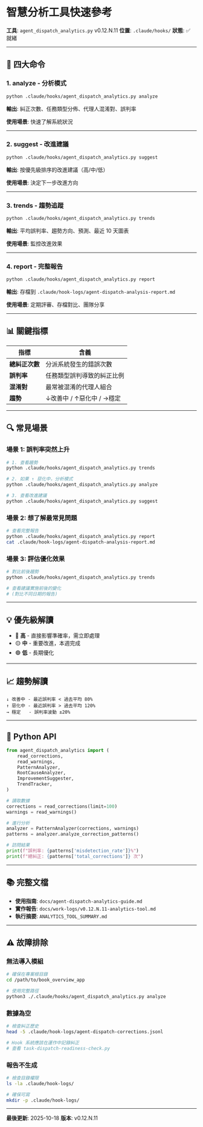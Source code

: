 # 智慧分析工具快速參考

**工具**: `agent_dispatch_analytics.py` v0.12.N.11
**位置**: `.claude/hooks/`
**狀態**: ✅ 就緒

---

## 🚀 四大命令

### 1. analyze - 分析模式

```bash
python .claude/hooks/agent_dispatch_analytics.py analyze
```

**輸出**: 糾正次數、任務類型分佈、代理人混淆對、誤判率

**使用場景**: 快速了解系統狀況

---

### 2. suggest - 改進建議

```bash
python .claude/hooks/agent_dispatch_analytics.py suggest
```

**輸出**: 按優先級排序的改進建議（高/中/低）

**使用場景**: 決定下一步改進方向

---

### 3. trends - 趨勢追蹤

```bash
python .claude/hooks/agent_dispatch_analytics.py trends
```

**輸出**: 平均誤判率、趨勢方向、預測、最近 10 天圖表

**使用場景**: 監控改進效果

---

### 4. report - 完整報告

```bash
python .claude/hooks/agent_dispatch_analytics.py report
```

**輸出**: 存檔到 `.claude/hook-logs/agent-dispatch-analysis-report.md`

**使用場景**: 定期評審、存檔對比、團隊分享

---

## 📊 關鍵指標

| 指標 | 含義 |
|------|------|
| **總糾正次數** | 分派系統發生的錯誤次數 |
| **誤判率** | 任務類型誤判導致的糾正比例 |
| **混淆對** | 最常被混淆的代理人組合 |
| **趨勢** | ↓改善中 / ↑惡化中 / →穩定 |

---

## 🔍 常見場景

### 場景 1: 誤判率突然上升

```bash
# 1. 查看趨勢
python .claude/hooks/agent_dispatch_analytics.py trends

# 2. 如果 ↑ 惡化中，分析模式
python .claude/hooks/agent_dispatch_analytics.py analyze

# 3. 查看改進建議
python .claude/hooks/agent_dispatch_analytics.py suggest
```

### 場景 2: 想了解最常見問題

```bash
# 查看完整報告
python .claude/hooks/agent_dispatch_analytics.py report
cat .claude/hook-logs/agent-dispatch-analysis-report.md
```

### 場景 3: 評估優化效果

```bash
# 對比前後趨勢
python .claude/hooks/agent_dispatch_analytics.py trends

# 查看建議實施前後的變化
# (對比不同日期的報告)
```

---

## 💡 優先級解讀

- 🔴 **高** - 直接影響準確率，需立即處理
- 🟡 **中** - 重要改進，本週完成
- 🟢 **低** - 長期優化

---

## 📈 趨勢解讀

```text
↓ 改善中 - 最近誤判率 < 過去平均 80%
↑ 惡化中 - 最近誤判率 > 過去平均 120%
→ 穩定   - 誤判率波動 ±20%
```

---

## 🔧 Python API

```python
from agent_dispatch_analytics import (
    read_corrections,
    read_warnings,
    PatternAnalyzer,
    RootCauseAnalyzer,
    ImprovementSuggester,
    TrendTracker,
)

# 讀取數據
corrections = read_corrections(limit=100)
warnings = read_warnings()

# 進行分析
analyzer = PatternAnalyzer(corrections, warnings)
patterns = analyzer.analyze_correction_patterns()

# 訪問結果
print(f"誤判率: {patterns['misdetection_rate']}%")
print(f"總糾正: {patterns['total_corrections']} 次")
```

---

## 📚 完整文檔

- **使用指南**: `docs/agent-dispatch-analytics-guide.md`
- **實作報告**: `docs/work-logs/v0.12.N.11-analytics-tool.md`
- **執行摘要**: `ANALYTICS_TOOL_SUMMARY.md`

---

## ⚠️ 故障排除

### 無法導入模組

```bash
# 確保在專案根目錄
cd /path/to/book_overview_app

# 使用完整路徑
python3 ./.claude/hooks/agent_dispatch_analytics.py analyze
```

### 數據為空

```bash
# 檢查糾正歷史
head -5 .claude/hook-logs/agent-dispatch-corrections.jsonl

# Hook 系統應該在運作中記錄糾正
# 查看 task-dispatch-readiness-check.py
```

### 報告不生成

```bash
# 檢查目錄權限
ls -la .claude/hook-logs/

# 確保可寫
mkdir -p .claude/hook-logs/
```

---

**最後更新**: 2025-10-18
**版本**: v0.12.N.11
